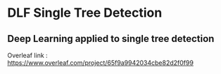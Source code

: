 # DLF Single Tree Detection
## Deep Learning applied to single tree detection

Overleaf link : https://www.overleaf.com/project/65f9a9942034cbe82d2f0f99
